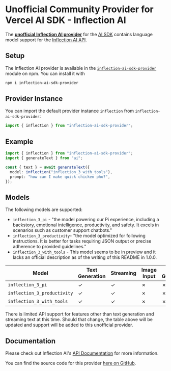 # Unofficial Community Provider for Vercel AI SDK - Inflection AI

The **[unofficial Inflection AI provider](https://www.npmjs.com/package/inflection-ai-sdk-provider)** for the [AI SDK](https://sdk.vercel.ai/docs) contains language model support for the [Inflection AI API](https://developers.inflection.ai/).

## Setup

The Inflection AI provider is available in the [`inflection-ai-sdk-provider`](https://www.npmjs.com/package/inflection-ai-sdk-provider) module on npm. You can install it with

```bash
npm i inflection-ai-sdk-provider
```

## Provider Instance

You can import the default provider instance `inflection` from `inflection-ai-sdk-provider`:

```ts
import { inflection } from "inflection-ai-sdk-provider";
```

## Example

```ts
import { inflection } from "inflection-ai-sdk-provider";
import { generateText } from "ai";

const { text } = await generateText({
  model: inflection("inflection_3_with_tools"),
  prompt: "how can I make quick chicken pho?",
});
```

## Models

The following models are supported:

- `inflection_3_pi` - "the model powering our Pi experience, including a backstory, emotional intelligence, productivity, and safety. It excels in scenarios such as customer support chatbots."
- `inflection_3_productivity`- "the model optimized for following instructions. It is better for tasks requiring JSON output or precise adherence to provided guidelines."
- `inflection_3_with_tools` - This model seems to be in preview and it lacks an official description as of the writing of this README in 1.0.0.

| Model                       | Text Generation | Streaming | Image Input | Object Generation | Tool Usage | Tool Streaming |
| --------------------------- | --------------- | --------- | ----------- | ----------------- | ---------- | -------------- |
| `inflection_3_pi`           | ✓               | ✓         | ✗           | ✗                 | ✗          | ✗              |
| `inflection_3_productivity` | ✓               | ✓         | ✗           | ✗                 | ✗          | ✗              |
| `inflection_3_with_tools`   | ✓               | ✓         | ✗           | ✗                 | ✗          | ✗              |

There is limited API support for features other than text generation and streaming text at this time. Should that change, the table above will be updated and support will be added to this unofficial provider.

## Documentation

Please check out Inflection AI's [API Documentation](https://developers.inflection.ai/docs/api-reference) for more information.

You can find the source code for this provider [here on GitHub](https://github.com/Umbrage-Studios/inflection-ai-sdk-provider).

